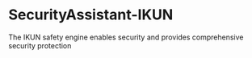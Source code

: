 # SecurityAssistant-IKUN
The IKUN safety engine enables security and provides comprehensive security protection
